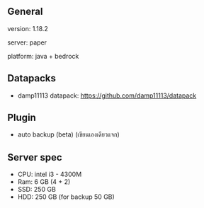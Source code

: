 ## General

version: 1.18.2

server: paper

platform: java + bedrock

## Datapacks

- damp11113 datapack: https://github.com/damp11113/datapack

## Plugin

- auto backup (beta) (เขียนเองเดียวแจก)


## Server spec

- CPU: intel i3 - 4300M
- Ram: 6 GB (4 + 2)
- SSD: 250 GB
- HDD: 250 GB (for backup 50 GB)








